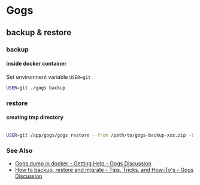 # Gogs

## backup & restore

### backup

#### inside docker container

Set environment variable `USER=git`

```bash
USER=git ./gogs backup
```

### restore

#### creating tmp directory

```bash
```

```bash
USER=git /app/gogs/gogs restore --from /path/to/gogs-backup-xxx.zip -t tmp
```

### See Also

- [Gogs dump in docker - Getting Help - Gogs Discussion](https://discuss.gogs.io/t/gogs-dump-in-docker/451)
- [How to backup, restore and migrate - Tips, Tricks, and How-To's - Gogs Discussion](https://discuss.gogs.io/t/how-to-backup-restore-and-migrate/991)